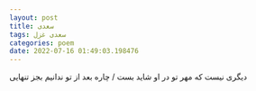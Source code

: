 ```yaml
---
layout: post
title: سعدی
tags: سعدی غزل
categories: poem
date: 2022-07-16 01:49:03.198476
---
```


دیگری نیست که مهر تو در او شاید بست / چاره بعد از تو ندانیم بجز تنهایی